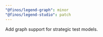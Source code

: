 ```yaml
---
"@finos/legend-graph": minor
"@finos/legend-studio": patch
---
```


Add graph support for strategic test models.
